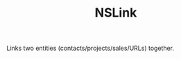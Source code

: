 ﻿---
uid: crmscript_ref_NSLink
title: NSLink
intellisense: Void.NSLink
keywords: NSLink
so.topic: reference
---

Links two entities (contacts/projects/sales/URLs) together.
